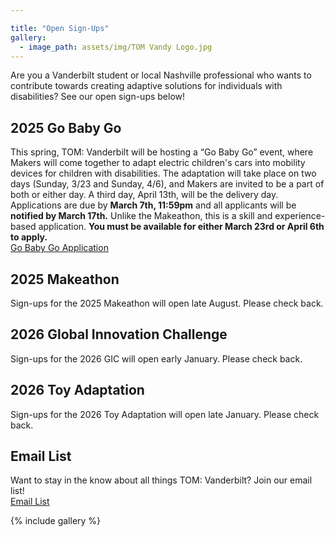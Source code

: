 ```yaml
---

title: "Open Sign-Ups"
gallery:
  - image_path: assets/img/TOM Vandy Logo.jpg
---
```


Are you a Vanderbilt student or local Nashville professional who wants to contribute towards creating adaptive solutions for individuals with disabilities? See our open sign-ups below!<br>


## 2025 Go Baby Go
This spring, TOM: Vanderbilt will be hosting a “Go Baby Go” event, where Makers will come together to adapt electric children's cars into mobility devices for children with disabilities. The adaptation will take place on two days (Sunday, 3/23 and Sunday, 4/6), and Makers are invited to be a part of both or either day. A third day, April 13th, will be the delivery day. Applications are due by **March 7th, 11:59pm** and all applicants will be **notified by March 17th.** Unlike the Makeathon, this is a skill and experience-based application. **You must be available for either March 23rd or April 6th to apply.** <br>
[Go Baby Go Application](https://forms.gle/3eSFd6GgtuHzo6Td6)


## 2025 Makeathon
Sign-ups for the 2025 Makeathon will open late August. Please check back.


## 2026 Global Innovation Challenge
Sign-ups for the 2026 GIC will open early January. Please check back.


## 2026 Toy Adaptation
Sign-ups for the 2026 Toy Adaptation will open late January. Please check back.


## Email List
Want to stay in the know about all things TOM: Vanderbilt? Join our email list!<br>
[Email List](https://forms.gle/qsh3SnzgTYnY6WDv6)


{% include gallery %}
